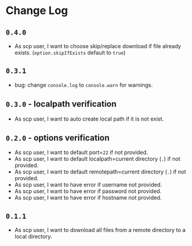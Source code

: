 # Change Log

## `0.4.0`

- As scp user, I want to choose skip/replace download if file already exists. (`option.skipIfExists` default to `true`)

## `0.3.1`

- bug: change `console.log` to `console.warn` for warnings.

## `0.3.0` - localpath verification

- As scp user, I want to auto create local path if it is not exist.

## `0.2.0` - options verification

- As scp user, I want to default port=`22` if not provided.
- As scp user, I want to default localpath=current directory (`.`) if not provided.
- As scp user, I want to default remotepath=current directory (`.`) if not provided.
- As scp user, I want to have error if username not provided.
- As scp user, I want to have error if password not provided.
- As scp user, I want to have error if hostname not provided.

## `0.1.1`

- As scp user, I want to download all files from a remote directory to a local directory.
